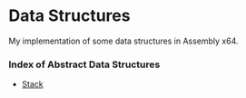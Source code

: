 # Data Structures

My implementation of some data structures in Assembly x64.

### Index of Abstract Data Structures
- [Stack](./stack)